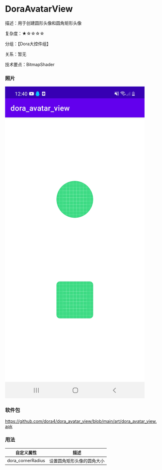 # DoraAvatarView

描述：用于创建圆形头像和圆角矩形头像

复杂度：★☆☆☆☆

分组：【Dora大控件组】

关系：暂无

技术要点：BitmapShader

### 照片

![avatar](https://github.com/dora4/dora_avatar_view/blob/main/art/dora_avatar_view.jpg)

### 软件包

https://github.com/dora4/dora_avatar_view/blob/main/art/dora_avatar_view.apk

### 用法

| 自定义属性        | 描述                       |
| ----------------- | -------------------------- |
| dora_cornerRadius | 设置圆角矩形头像的圆角大小 |
